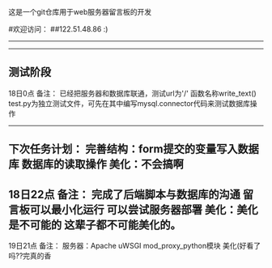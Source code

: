 这是一个git仓库用于web服务器留言板的开发

#欢迎访问：
##122.51.48.86
:)

---
---
测试阶段
---
18日0点 
备注：
已经把服务器和数据库联通，测试url为'/' 函数名称write_text()
test.py为独立测试文件，可先在其中编写mysql.connector代码来测试数据库操作

---
下次任务计划：
完善结构：form提交的变量写入数据库
	  数据库的读取操作
美化：不会搞啊
---
18日22点
备注：
完成了后端脚本与数据库的沟通
留言板可以最小化运行
可以尝试服务器部署
美化：美化是不可能的 这辈子都不可能美化的。
---
19日21点
备注：
服务器：Apache uWSGI mod_proxy_python模块
美化(好看了吗??完真的香
